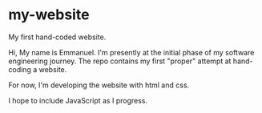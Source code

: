 # my-website
My first hand-coded website.

Hi,
My name is Emmanuel. I'm presently at the initial phase of my software engineering journey.
The repo contains my first "proper" attempt at hand-coding a website.

For now, I'm developing the website with html and css.

I hope to include JavaScript as I progress.
